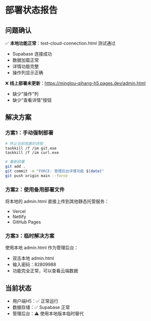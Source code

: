 # 部署状态报告

## 问题确认
✅ **本地功能正常**：test-cloud-connection.html 测试通过
- Supabase 连接成功
- 数据加载正常  
- 详情功能完整
- 操作列显示正确

❌ **线上部署未更新**：https://minglou-qihang-h5.pages.dev/admin.html
- 缺少"操作"列
- 缺少"查看详情"按钮

## 解决方案

### 方案1：手动强制部署
```bash
# 终止当前阻塞的进程
taskkill /f /im git.exe
taskkill /f /im curl.exe

# 重新部署
git add .
git commit -m "FORCE: 管理后台详情功能 $(date)"
git push origin main --force
```

### 方案2：使用备用部署文件
将本地的 admin.html 直接上传到其他静态托管服务：
- Vercel
- Netlify  
- GitHub Pages

### 方案3：临时解决方案
使用本地 admin.html 作为管理后台：
- 双击本地 admin.html
- 输入密码：82809988
- 功能完全正常，可以查看云端数据

## 当前状态
- 用户端H5：✅ 正常运行
- 数据存储：✅ Supabase 正常
- 管理后台：⚠️ 使用本地版本临时替代